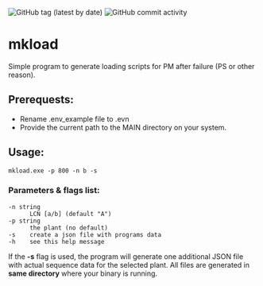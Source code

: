 ![GitHub tag (latest by date)](https://img.shields.io/github/v/tag/bazdalaz/mkload?color=green&label=mkload&style=plastic)
![GitHub commit activity](https://img.shields.io/github/commit-activity/w/bazdalaz/mkload?style=plastic)
# mkload
Simple program to generate loading scripts for PM after failure (PS or other reason).
## Prerequests:
* Rename .env_example file to .evn
* Provide the current path to the MAIN directory on your system.
## Usage:
  ```
  mkload.exe -p 800 -n b -s
 ```
 ### Parameters & flags list:
  ```
  -n string
        LCN [a/b] (default "A")
  -p string
        the plant (no default)
  -s    create a json file with programs data
  -h 	see this help message
```
If the **-s** flag is used, the program will generate one additional JSON file with actual sequence data for the selected plant. All files are generated in **same directory** where your binary is running.

	
